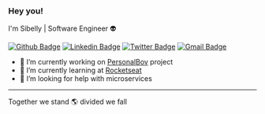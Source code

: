 ### Hey you!

I'm Sibelly | Software Engineer :alien:	

[![Github Badge](https://img.shields.io/badge/-Github-000?style=flat-square&logo=Github&logoColor=white&link=https://github.com/lucasgdb)](https://github.com/sibelly)
[![Linkedin Badge](https://img.shields.io/badge/-LinkedIn-blue?style=flat-square&logo=Linkedin&logoColor=white&link=https://www.linkedin.com/in/gabrielkirsten/)](https://www.linkedin.com/in/sibelly-cavalcante/)
[![Twitter Badge](https://img.shields.io/badge/-Twitter-1ca0f1?style=flat-square&labelColor=1ca0f1&logo=twitter&logoColor=white&link=https://twitter.com/lgdbittencourt)](https://twitter.com/Sibelly_Sanches)
[![Gmail Badge](https://img.shields.io/badge/-Gmail-c14438?style=flat-square&logo=Gmail&logoColor=white&link=mailto:lucasgdbittencourt@gmail.com)](mailto:sibellycavalcante@gmail.com)

- 🔭 I’m currently working on [PersonalBov](https://personalbov.com/) project
- 🌱 I’m currently learning at [Rocketseat](https://rocketseat.com.br/gostack)
- 🤔 I’m looking for help with microservices
---
Together we stand :earth_americas: divided we fall
